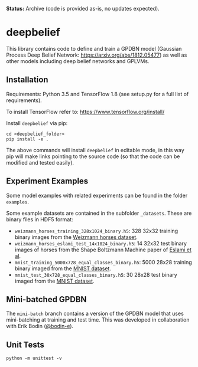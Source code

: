 **Status:** Archive (code is provided as-is, no updates expected).

# deepbelief

This library contains code to define and train a GPDBN model (Gaussian Process Deep Belief Network: https://arxiv.org/abs/1812.05477) as well as other models including deep belief networks and GPLVMs.

## Installation

Requirements: Python 3.5 and TensorFlow 1.8 (see setup.py for a full list of requirements).

To install TensorFlow refer to: https://www.tensorflow.org/install/

Install `deepbelief` via pip:

    cd <deepbelief_folder>
    pip install -e .

The above commands will install `deepbelief` in editable mode, in this way pip will make links pointing to the source code (so that the code can be modified and tested easily).

## Experiment Examples

Some model examples with related experiments can be found in the folder `examples`.

Some example datasets are contained in the subfolder `_datasets`. These are binary files in HDF5 format:

- `weizmann_horses_training_328x1024_binary.h5`: 328 32x32 training binary images from the [Weizmann horses dataset](http://www.msri.org/people/members/eranb/).
- `weizmann_horses_eslami_test_14x1024_binary.h5`: 14 32x32 test binary images of horses from the Shape Boltzmann Machine paper of [Eslami et al](http://arkitus.com/files/cvpr-12-eslami-sbm.pdf).
- `mnist_training_5000x728_equal_classes_binary.h5`: 5000 28x28 training binary imaged from the [MNIST dataset](http://yann.lecun.com/exdb/mnist/).
- `mnist_test_30x728_equal_classes_binary.h5`: 30 28x28 test binary imaged from the [MNIST dataset](http://yann.lecun.com/exdb/mnist/).

## Mini-batched GPDBN

The `mini-batch` branch contains a version of the GPDBN model that uses mini-batching at training and test time. This was developed in collaboration with Erik Bodin ([@bodin-e](https://github.com/bodin-e)). 

## Unit Tests

    python -m unittest -v
